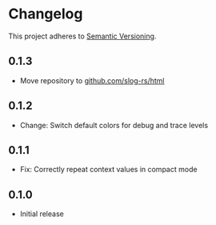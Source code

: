 # Changelog

This project adheres to [Semantic Versioning](http://semver.org/).


## 0.1.3

- Move repository to [github.com/slog-rs/html](https://github.com/slog-rs/html)


## 0.1.2

- Change: Switch default colors for debug and trace levels


## 0.1.1

- Fix: Correctly repeat context values in compact mode


## 0.1.0

- Initial release
